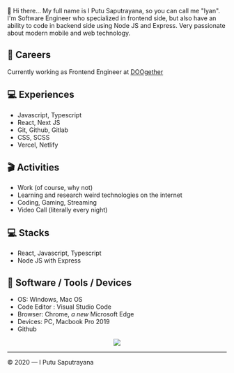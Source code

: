 👋 Hi there... My full name is I Putu Saputrayana, so you can call me "Iyan". I'm Software Engineer who specialized in frontend side, but also have an ability to code in backend side using Node JS and Express. Very passionate about modern mobile and web technology.

## 💼 Careers

Currently working as Frontend Engineer at [DOOgether](https://web.doogether.id)

## 💻 Experiences

- Javascript, Typescript
- React, Next JS
- Git, Github, Gitlab
- CSS, SCSS
- Vercel, Netlify

## 🎬 Activities

- Work (of course, why not)
- Learning and research weird technologies on the internet
- Coding, Gaming, Streaming
- Video Call (literally every night)

## 💻 Stacks

- React, Javascript, Typescript
- Node JS with Express

## 🔧 Software / Tools / Devices

- OS: Windows, Mac OS
- Code Editor : Visual Studio Code
- Browser: Chrome, _a new_ Microsoft Edge
- Devices: PC, Macbook Pro 2019
- Github

<div  align="center">
   <img src="https://github-readme-stats.vercel.app/api?username=iyansr" />
</div>

---

© 2020 — I Putu Saputrayana
